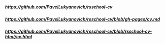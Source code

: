 ##### https://github.com/PavelLukyanovich/rsschool-cv
##### https://github.com/PavelLukyanovich/rsschool-cv/blob/gh-pages/cv.md
##### https://github.com/PavelLukyanovich/rsschool-cv/blob/rsschool-cv-html/cv.html
